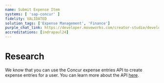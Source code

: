 ```yaml
---
name: Submit Expense Item
systems: [ 'sap-concur' ]
fidelity: VALIDATED
solution_tags: ['Expense Management', 'Finance']
purple_chat_link: https://developer.moveworks.com/creator-studio/developer-tools/purple-chat-builder?workspace=%7B%22title%22%3A%22My+Workspace%22%2C%22botSettings%22%3A%7B%7D%2C%22mocks%22%3A%5B%7B%22id%22%3A3423%2C%22title%22%3A%22Mock+1%22%2C%22transcript%22%3A%7B%22settings%22%3A%7B%22colorStyle%22%3A%22LIGHT%22%2C%22startTime%22%3A%2211%3A43+AM%22%2C%22defaultPerson%22%3A%22GWEN%22%2C%22editable%22%3Atrue%7D%2C%22messages%22%3A%5B%7B%22from%22%3A%22USER%22%2C%22text%22%3A%22%3Cp%3EI+just+spent+%2423.43+on+lunch+while+waiting+at+the+airport.+Can+you+add+it+to+my+expense+report%3F%3Cbr%3E%3C%2Fp%3E%22%7D%2C%7B%22from%22%3A%22BOT%22%2C%22text%22%3A%22%3Cp%3EOkay%2C+I+can+help+you+add+an+expense+entry.%3Cbr%3E%3C%2Fp%3E%22%2C%22cards%22%3A%5B%7B%22title%22%3A%22%3Cp%3EPlease+confirm+your+request+%3Cbr%3E%3C%2Fp%3E%22%2C%22text%22%3A%22%3Cp%3E%3Cb%3EAmount%3C%2Fb%3E%3A+%2423.43%3Cbr%3E%3Cb%3EDescription%3C%2Fb%3E%3A+Airport+Lunch%3Cbr%3E%3Cb%3ECategory%3C%2Fb%3E%3A+MEALS_AND_ENTERTAINMENT%3Cbr%3E%3Cb%3EExpense+Report%3C%2Fb%3E%3A+89230-2834%3Cbr%3E%3C%2Fp%3E%22%7D%2C%7B%22buttons%22%3A%5B%7B%22style%22%3A%22PRIMARY%22%2C%22text%22%3A%22Yes%22%7D%2C%7B%22text%22%3A%22Get+Help%22%7D%2C%7B%22text%22%3A%22Cancel%22%7D%5D%7D%5D%7D%5D%7D%7D%5D%7D
accreditations: [indrapaul24]
---
```


# Research

We know that you can use the Concur expense entries API to create expense entries for a user. You can learn more about the API [here](https://api.sap.com/api/ConcurExpenseEntries/path/post_expense_entries).